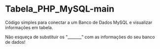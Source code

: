 # Tabela_PHP_MySQL-main
Código simples para conectar a um Banco de Dados MySQL e visualizar informações em tabela.

Não esqueça de substituir os "_______" com as informações do seu banco de dados!
